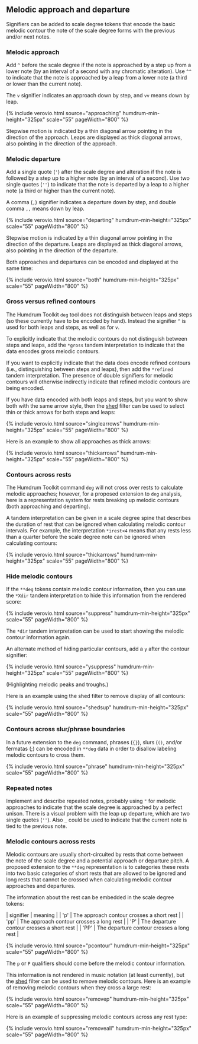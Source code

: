 
## Melodic approach and departure ##

Signifiers can be added to scale degree tokens that encode the basic
melodic contour the note of the scale degree forms with the previous
and/or next notes.



### Melodic approach ###

Add `^` before the scale degree if the note is approached by a step
up from a lower note (by an interval of a second with any chromatic
alteration).  Use `^^` to indicate that the note is approached by
a leap from a lower note (a third or lower than the current note).

The `v` signifier indicates an approach down by step, and `vv` means
down by leap.

{% include verovio.html
	source="approaching"
	humdrum-min-height="325px"
	scale="55"
	pageWidth="800"
%}
<script type="application/x-humdrum" id="approaching">
**kern	**deg
*clefG2	*
*M4/4	*
*k[]	*
*C:	*C:
=1	=1
4c	1
4d	^2
4e	^3
4f	^4
4g	^5
4e	vv3
4c	vv1
4G	vv5
4c	^^1
=	=
*-	*-
</script>

Stepwise motion is indicated by a thin diagonal arrow pointing in
the direction of the approach.  Leaps are displayed as thick diagonal
arrows, also pointing in the direction of the approach.



### Melodic departure ###

Add a single quote (`'`) after the scale degree and alteration if
the note is followed by a step up to a higher note (by an interval
of a second).  Use two single quotes (`''`) to indicate that the
note is departed by a leap to a higher note (a third or higher than
the current note).

A comma (`,`) signifier indicates a departure down by step, and
double comma `,,`  means down by leap.

{% include verovio.html
	source="departing"
	humdrum-min-height="325px"
	scale="55"
	pageWidth="800"
%}
<script type="application/x-humdrum" id="departing">
**kern	**deg
*clefG2	*
*M4/4	*
*k[]	*
*C:	*C:
=1	=1
4c	1'
4d	2'
4e	3'
4f	4'
4g	5,,
4e	3,,
4c	1,,
4G	5''
4c	1
=	=
*-	*-
</script>

Stepwise motion is indicated by a thin diagonal arrow pointing in
the direction of the departure.  Leaps are displayed as thick
diagonal arrows, also pointing in the direction of the departure.

Both approaches and departures can be encoded and displayed at the same time:

{% include verovio.html
	source="both"
	humdrum-min-height="325px"
	scale="55"
	pageWidth="800"
%}
<script type="application/x-humdrum" id="both">
**kern	**deg
*clefG2	*
*M4/4	*
*k[]	*
*C:	*C:
=1	=1
4c	1'
4d	^2'
4e	^3'
4f	^4'
4g	^5,,
4e	vv3,,
4c	vv1,,
4G	vv5''
4c	^^1
=	=
*-	*-
</script>


### Gross versus refined contours ###

The Humdrum Toolkit `deg` tool does not distinguish between leaps and
steps (so these currently have to be encoded by hand).   Instead
the signifier `^` is used for both leaps and steps, as well as 
for `v`.

To explicitly indicate that the melodic contours do not distinguish
between steps and leaps, add the `*gross` tandem interpretation to
indicate that the data encodes gross melodic contours.

If you want to explicitly indicate that the data does encode refined
contours (i.e., distinguishing between steps and leaps), then add
the `*refined` tandem interpretation.  The presence of double 
signifiers for melodic contours will otherwise indirectly indicate
that refined melodic contours are being encoded.

If you have data encoded with both leaps and steps, but you want
to show both with the same arrow style, then the <a
href="/filter/shed">shed</a> filter can be used to select thin or
thick arrows for both steps and leaps:

{% include verovio.html
	source="singlearrows"
	humdrum-min-height="325px"
	scale="55"
	pageWidth="800"
%}
<script type="application/x-humdrum" id="singlearrows">
!!!ONB: thin arrows for both steps and leaps
!!!filter: shed -x deg -e "s/\^+/^/g; s/v+/v/g"
**kern	**deg
*clefG2	*
*M4/4	*
*k[]	*
*C:	*C:
=1	=1
4c	1
4d	^2
4e	^3
4f	^4
4g	^5
4e	vv3
4c	vv1
4G	vv5
4c	^^1
=	=
*-	*-
</script>

Here is an example to show all approaches as thick arrows:

{% include verovio.html
	source="thickarrows"
	humdrum-min-height="325px"
	scale="55"
	pageWidth="800"
%}
<script type="application/x-humdrum" id="thickarrows">
!!!ONB: thin arrows for both steps and leaps
!!!filter: shed -x deg -e "s/\^+/^^/g; s/v+/vv/g"
**kern	**deg
*clefG2	*
*M4/4	*
*k[]	*
*C:	*C:
=1	=1
4c	1
4d	^2
4e	^3
4f	^4
4g	^5
4e	vv3
4c	vv1
4G	vv5
4c	^^1
=	=
*-	*-
</script>


### Contours across rests ###

The Humdrum Toolkit command `deg` will not cross over rests to calculate
melodic approaches; however, for a proposed extension to `deg` analysis,
here is a representation system for rests breaking up melodic contours (both
approaching and departing).

A tandem interpretation can be given in a scale degree spine that describes
the duration of rest that can be ignored when calculating melodic contour intervals.
For example, the interpretation `*irest<4` means that any rests less than a quarter before
the scale degree note can be ignored when calculating contours:

{% include verovio.html
	source="thickarrows"
	humdrum-min-height="325px"
	scale="55"
	pageWidth="800"
%}
<script type="application/x-humdrum" id="thickarrows">
!!!ONB: thin arrows for both steps and leaps
!!!filter: shed -x deg -e "s/\^+/^^/g; s/v+/vv/g"
**kern	**deg
*clefG2	*
*M4/4	*
*k[]	*
*C:	*C:
=1	=1
*	*arest<4
4c	1
8r	r
4e	^3
4f	^4
4g	^5
4e	vv3
4c	vv1
4G	vv5
4c	^^1
=	=
*-	*-
</script>



### Hide melodic contours ###

If the `**deg` tokens contain melodic contour information, then you
can use the `*Xdir` tandem interpretation to hide this information
from the rendered score:

{% include verovio.html
	source="suppress"
	humdrum-min-height="325px"
	scale="55"
	pageWidth="800"
%}
<script type="application/x-humdrum" id="suppress">
**kern	**deg
*clefG2	*Xdir
*M4/4	*
*k[]	*
*C:	*C:
=1	=1
4c	1'
4d	^2'
4e	^3'
4f	^4'
4g	^5,,
4e	vv3,,
4c	vv1,,
4G	vv5''
4c	^^1
=	=
*-	*-
</script>

The `*dir` tandem interpretation can be used to start showing the melodic contour
information again.

An alternate method of hiding particular contours, add a `y` after the contour
signifier:

{% include verovio.html
	source="ysuppress"
	humdrum-min-height="325px"
	scale="55"
	pageWidth="800"
%}
<script type="application/x-humdrum" id="ysuppress">
**kern	**deg
*clefG2	*
*M4/4	*
*k[]	*
*C:	*C:
=1	=1
4c	1'y
4d	^y2'y
4e	^y3'y
4f	^y4'y
4g	^5,,
4e	vvy3,,y
4c	vvy1,,y
4G	vv5''
4c	^^y1
=	=
*-	*-
</script>

(Highlighting melodic peaks and troughs.)

Here is an example using the shed filter to remove display of all contours:


{% include verovio.html
	source="shedsup"
	humdrum-min-height="325px"
	scale="55"
	pageWidth="800"
%}
<script type="application/x-humdrum" id="shedsup">
!!!filter: shed -x deg -e "s/[,'v^]//g"
**kern	**deg
*clefG2	*
*M4/4	*
*k[]	*
*C:	*C:
=1	=1
4c	1'
4d	^2'
4e	^3'
4f	^4'
4g	^5,,
4e	vv3,,
4c	vv1,,
4G	vv5''
4c	^^1
=	=
*-	*-
</script>

### Contours across slur/phrase boundaries ###

In a future extension to the `deg` command, phrases (`{}`), slurs (`()`, and/or fermatas (;)
can be encoded in `**deg` data in order to disallow labeling melodic contours to
cross them.

{% include verovio.html
	source="phrase"
	humdrum-min-height="325px"
	scale="55"
	pageWidth="800"
%}
<script type="application/x-humdrum" id="phrase">
**kern	**deg
*clefG2	*
*M4/4	*
*k[]	*
*C:	*C:
=1	=1
{4c	{1'
4d	^2'
4e	^3'
4f	^4'
=2	=2
4g	^5,,
4e	vv3,,
2c}	vv1}
=3	=3
{4cc	{1,
4b	v7,
4a	v6,
4g	v5,,
=4	=4
4e	vv3''
4g	^^5,
2f}	v4}
=	=
*-	*-
</script>


### Repeated notes ###

Implement and describe repeated notes, probably using `"` for melodic
approaches to indicate that the scale degree is approached by a
perfect unison.  There is a visual problem with the leap up departure,
which are two single quotes  (`''`).  Also `_` could be used to
indicate that the current note is tied to the previous note.



### Melodic contours across rests ###

Melodic contours are usually short-circuited by rests that come between
the note of the scale degree and a potential approach or departure pitch.
A proposed extension to the `**deg` representation is to categories these
rests into two basic categories of short rests that are allowed to be
ignored and long rests that cannot be crossed when calculating 
melodic contour approaches and departures.

The information about the rest can be embedded in the scale degree tokens:

| signifier | meaning |
| 'p'       | The approach contour crosses a short rest  |
| 'pp'      | The approach contour crosses a long rest   |
| 'P'       | The departure contour crosses a short rest |
| 'PP'      | The departure contour crosses a long rest  |


{% include verovio.html
	source="pcontour"
	humdrum-min-height="325px"
	scale="55"
	pageWidth="800"
%}
<script type="application/x-humdrum" id="pcontour">
**kern	**deg
*clefG2	*
*M4/4	*
*k[f#c#g#d#]	*
*E:	*E:
=1	=1
*	*irest<4
4c	1'
4d	^2PP'
4r	r
4f	pp^^4'
4g	^5'
8a	^6P'
8r	r
8b	p^7P'
8r	r
4cc	p^1
=	=
*-	*-
</script>

The `p` or `P` qualifiers should come before the melodic contour information.

This information is not rendered in music notation (at least currently), but
the <a href="/filter/shed">shed</a> filter can be used to remove melodic contours.
Here is an example of removing melodic contours when they cross a large rest:

{% include verovio.html
	source="removep"
	humdrum-min-height="325px"
	scale="55"
	pageWidth="800"
%}
<script type="application/x-humdrum" id="removep">
!!!filter: shed -x deg -e "s/pp(\^\^?|vv?)|PP(''?|,,?)//g"
**kern	**deg
*clefG2	*
*M4/4	*
*k[]	*
*C:	*C:
=1	=1
*	*irest<4
4c	1'
4d	^2PP'
4r	rR0
4f	pp^^4'
4g	^5'
8a	^6P'
8r	rr
8b	p^7P'
8r	rr
4cc	p^1
=	=
*-	*-
</script>

Here is an example of suppressing melodic contours across any rest type:

{% include verovio.html
	source="removeall"
	humdrum-min-height="325px"
	scale="55"
	pageWidth="800"
%}
<script type="application/x-humdrum" id="removeall">
!!!filter: shed -x deg -e "s/p+(\^\^?|vv?)|P+(''?|,,?)//g"
**kern	**deg
*clefG2	*
*M4/4	*
*k[]	*
*C:	*C:
=1	=1
*	*irest<4
4c	1'
4d	^2PP'
4r	rR0
4f	pp^^4'
4g	^5'
8a	^6P'
8r	rr0
8b	p^7P'
8r	rr0
4cc	p^1
=	=
*-	*-
</script>





